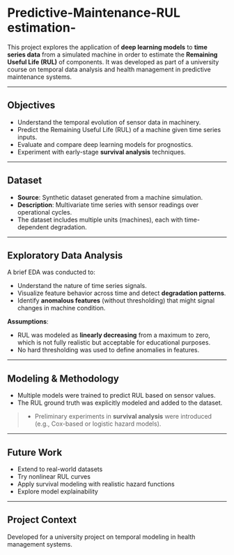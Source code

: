 # Predictive-Maintenance-RUL estimation-
This project explores the application of **deep learning models** to **time series data** from a simulated machine in order to estimate the **Remaining Useful Life (RUL)** of components. It was developed as part of a university course on temporal data analysis and health management in predictive maintenance systems.

---

## Objectives

- Understand the temporal evolution of sensor data in machinery.
- Predict the Remaining Useful Life (RUL) of a machine given time series inputs.
- Evaluate and compare deep learning models for prognostics.
- Experiment with early-stage **survival analysis** techniques.

---

## Dataset

- **Source**: Synthetic dataset generated from a machine simulation.
- **Description**: Multivariate time series with sensor readings over operational cycles.
- The dataset includes multiple units (machines), each with time-dependent degradation.

---

## Exploratory Data Analysis

A brief EDA was conducted to:
- Understand the nature of time series signals.
- Visualize feature behavior across time and detect **degradation patterns**.
- Identify **anomalous features** (without thresholding) that might signal changes in machine condition.

**Assumptions**:
- RUL was modeled as **linearly decreasing** from a maximum to zero, which is not fully realistic but acceptable for educational purposes.
- No hard thresholding was used to define anomalies in features.

---

## Modeling & Methodology

- Multiple models were trained to predict RUL based on sensor values.
- The RUL ground truth was explicitly modeled and added to the dataset.
> - Preliminary experiments in **survival analysis** were introduced (e.g., Cox-based or logistic hazard models).

---

## Future Work

- Extend to real-world datasets
- Try nonlinear RUL curves
- Apply survival modeling with realistic hazard functions
- Explore model explainability

---

## Project Context

Developed for a university project on temporal modeling in health management systems.
